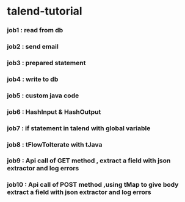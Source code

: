 # talend-tutorial
<h3> job1 : read from db </h3>
<h3> job2 : send email </h3>
<h3> job3 : prepared statement </h3>
<h3> job4 : write to db </h3>
<h3> job5 : custom java code </h3>
<h3> job6 : HashInput & HashOutput </h3>
<h3> job7 : if statement in talend with global variable </h3>
<h3> job8 : tFlowToIterate with tJava </h3>
<h3> job9 : Api call of GET method , extract a field with json extractor and log errors  </h3>
<h3> job10 : Api call of POST method ,using tMap to give body extract a field with json extractor and log errors   </h3>
